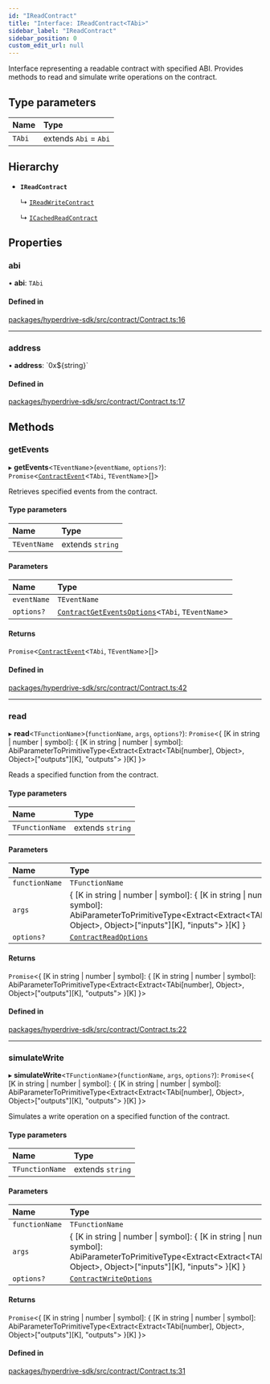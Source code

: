 ```yaml
---
id: "IReadContract"
title: "Interface: IReadContract<TAbi>"
sidebar_label: "IReadContract"
sidebar_position: 0
custom_edit_url: null
---
```


Interface representing a readable contract with specified ABI.
Provides methods to read and simulate write operations on the contract.

## Type parameters

| Name | Type |
| :------ | :------ |
| `TAbi` | extends `Abi` = `Abi` |

## Hierarchy

- **`IReadContract`**

  ↳ [`IReadWriteContract`](IReadWriteContract.md)

  ↳ [`ICachedReadContract`](ICachedReadContract.md)

## Properties

### abi

• **abi**: `TAbi`

#### Defined in

[packages/hyperdrive-sdk/src/contract/Contract.ts:16](https://github.com/delvtech/hyperdrive-monorepo/blob/e9b3f15/packages/hyperdrive-sdk/src/contract/Contract.ts#L16)

___

### address

• **address**: \`0x${string}\`

#### Defined in

[packages/hyperdrive-sdk/src/contract/Contract.ts:17](https://github.com/delvtech/hyperdrive-monorepo/blob/e9b3f15/packages/hyperdrive-sdk/src/contract/Contract.ts#L17)

## Methods

### getEvents

▸ **getEvents**<`TEventName`\>(`eventName`, `options?`): `Promise`<[`ContractEvent`](ContractEvent.md)<`TAbi`, `TEventName`\>[]\>

Retrieves specified events from the contract.

#### Type parameters

| Name | Type |
| :------ | :------ |
| `TEventName` | extends `string` |

#### Parameters

| Name | Type |
| :------ | :------ |
| `eventName` | `TEventName` |
| `options?` | [`ContractGetEventsOptions`](ContractGetEventsOptions.md)<`TAbi`, `TEventName`\> |

#### Returns

`Promise`<[`ContractEvent`](ContractEvent.md)<`TAbi`, `TEventName`\>[]\>

#### Defined in

[packages/hyperdrive-sdk/src/contract/Contract.ts:42](https://github.com/delvtech/hyperdrive-monorepo/blob/e9b3f15/packages/hyperdrive-sdk/src/contract/Contract.ts#L42)

___

### read

▸ **read**<`TFunctionName`\>(`functionName`, `args`, `options?`): `Promise`<{ [K in string \| number \| symbol]: { [K in string \| number \| symbol]: AbiParameterToPrimitiveType<Extract<Extract<TAbi[number], Object\>, Object\>["outputs"][K], "outputs"\> }[K] }\>

Reads a specified function from the contract.

#### Type parameters

| Name | Type |
| :------ | :------ |
| `TFunctionName` | extends `string` |

#### Parameters

| Name | Type |
| :------ | :------ |
| `functionName` | `TFunctionName` |
| `args` | { [K in string \| number \| symbol]: { [K in string \| number \| symbol]: AbiParameterToPrimitiveType<Extract<Extract<TAbi[number], Object\>, Object\>["inputs"][K], "inputs"\> }[K] } |
| `options?` | [`ContractReadOptions`](../#contractreadoptions) |

#### Returns

`Promise`<{ [K in string \| number \| symbol]: { [K in string \| number \| symbol]: AbiParameterToPrimitiveType<Extract<Extract<TAbi[number], Object\>, Object\>["outputs"][K], "outputs"\> }[K] }\>

#### Defined in

[packages/hyperdrive-sdk/src/contract/Contract.ts:22](https://github.com/delvtech/hyperdrive-monorepo/blob/e9b3f15/packages/hyperdrive-sdk/src/contract/Contract.ts#L22)

___

### simulateWrite

▸ **simulateWrite**<`TFunctionName`\>(`functionName`, `args`, `options?`): `Promise`<{ [K in string \| number \| symbol]: { [K in string \| number \| symbol]: AbiParameterToPrimitiveType<Extract<Extract<TAbi[number], Object\>, Object\>["outputs"][K], "outputs"\> }[K] }\>

Simulates a write operation on a specified function of the contract.

#### Type parameters

| Name | Type |
| :------ | :------ |
| `TFunctionName` | extends `string` |

#### Parameters

| Name | Type |
| :------ | :------ |
| `functionName` | `TFunctionName` |
| `args` | { [K in string \| number \| symbol]: { [K in string \| number \| symbol]: AbiParameterToPrimitiveType<Extract<Extract<TAbi[number], Object\>, Object\>["inputs"][K], "inputs"\> }[K] } |
| `options?` | [`ContractWriteOptions`](ContractWriteOptions.md) |

#### Returns

`Promise`<{ [K in string \| number \| symbol]: { [K in string \| number \| symbol]: AbiParameterToPrimitiveType<Extract<Extract<TAbi[number], Object\>, Object\>["outputs"][K], "outputs"\> }[K] }\>

#### Defined in

[packages/hyperdrive-sdk/src/contract/Contract.ts:31](https://github.com/delvtech/hyperdrive-monorepo/blob/e9b3f15/packages/hyperdrive-sdk/src/contract/Contract.ts#L31)
